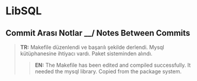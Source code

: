 # LibSQL

## Commit Arası Notlar __/ Notes Between Commits

> **TR:** Makefile düzenlendi ve başarılı şekilde derlendi. Mysql kütüphanesine ihtiyacı vardı. Paket sisteminden alındı.
>> **EN:** The Makefile has been edited and compiled successfully. It needed the mysql library. Copied from the package system.